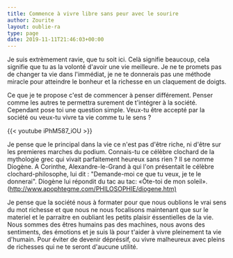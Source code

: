 ```yaml
---
title: Commence à vivre libre sans peur avec le sourire
author: Zourite
layout: oublie-ra
type: page
date: 2019-11-11T21:46:03+00:00
---
```


Je suis extrèmement ravie, que tu soit ici. Celà signifie beaucoup, cela signifie que tu as la volonté d'avoir une vie meilleure. Je ne te promets pas de changer ta vie dans l'immédiat, je ne te donnerais pas une méthode miracle pour atteindre le bonheur et la richesse en un claquement de doigts.

Ce que je te propose c'est de commencer à penser différement. Penser comme les autres te permettra surement de t'intégrer à la société. Cependant pose toi une question simple. Veux-tu être accepté par la société ou veux-tu vivre ta vie comme tu le sens ?

{{< youtube iPhM587_iOU >}}

Je pense que le principal dans la vie ce n'est pas d'être riche, ni d'être sur les premieres marches du podium. Connais-tu ce célèbre clochard de la mythologie grec qui vivait parfaitement heureux sans rien ? Il se nomme Diogène.
A Corinthe, Alexandre-le-Grand à qui l'on présentait le célèbre clochard-philosophe, lui dit : "Demande-moi ce que tu veux, je te le donnerai". Diogène lui répondit du tac au tac: «Ôte-toi de mon soleil».(<http://www.apophtegme.com/PHILOSOPHIE/diogene.htm)>

Je pense que la société nous à formater pour que nous oublions le vrai sens du mot richesse et que nous ne nous focalisons maintenant que sur le materiel et le parraitre en oubliant les petits plaisir éssentielles de la vie. Nous sommes des êtres humains pas des machines, nous avons des sentiments, des émotions et je suis là pour t'aider à vivre pleinement ta vie d'humain. Pour éviter de devenir dépréssif, ou vivre malheureux avec pleins de richesses qui ne te seront d'aucune utilité.
